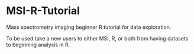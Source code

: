 # MSI-R-Tutorial
Mass spectrometry imaging beginner R tutorial for data exploration.

To be used take a new users to either MSI, R, or both from having datasets to beginning analysis in R. 
